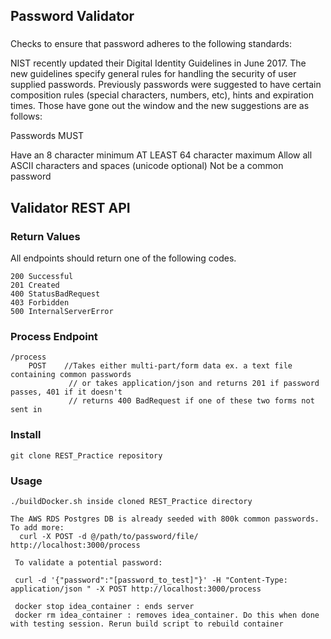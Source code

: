 ## Password Validator

###
Checks to ensure that password adheres to the following standards:

  NIST recently updated their Digital Identity Guidelines in June 2017. The new guidelines specify general rules for handling the security   of user supplied passwords. Previously passwords were suggested to have certain composition rules (special characters, numbers, etc),       hints and expiration times. Those have gone out the window and the new suggestions are as follows:

  Passwords MUST

  Have an 8 character minimum
  AT LEAST 64 character maximum
  Allow all ASCII characters and spaces (unicode optional)
  Not be a common password
  
  ## Validator REST API
  
  ### Return Values
  
  All endpoints should return one of the following codes.
    
    200 Successful
    201 Created
    400 StatusBadRequest 
    403 Forbidden
    500 InternalServerError
  
  ### Process Endpoint
    
    /process   
        POST    //Takes either multi-part/form data ex. a text file containing common passwords
                 // or takes application/json and returns 201 if password passes, 401 if it doesn't
                 // returns 400 BadRequest if one of these two forms not sent in
                 
  ### Install
    git clone REST_Practice repository
  ### Usage
    ./buildDocker.sh inside cloned REST_Practice directory
   
    The AWS RDS Postgres DB is already seeded with 800k common passwords. To add more:
      curl -X POST -d @/path/to/password/file/   http://localhost:3000/process
     
     To validate a potential password:
     
     curl -d '{"password":"[password_to_test]"}' -H "Content-Type: application/json " -X POST http://localhost:3000/process
                 
     docker stop idea_container : ends server
     docker rm idea_container : removes idea_container. Do this when done with testing session. Rerun build script to rebuild container
  
  
